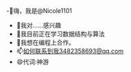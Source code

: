-👋嗨，我是@Nicole1101
- 👀我对......感兴趣
- 🌱我目前正在学习数据结构与算法
- 💞️我想在编程上合作。
- 📫如何联系到我3482358693@qq.com
- 😄代词:神游

<!---
Nicole1101/Nicole1101 是一个✨特殊的✨存储库，因为它的“README.md”（这个文件）出现在您的GitHub个人资料中。
您可以单击“预览”链接查看您的更改。
--->
